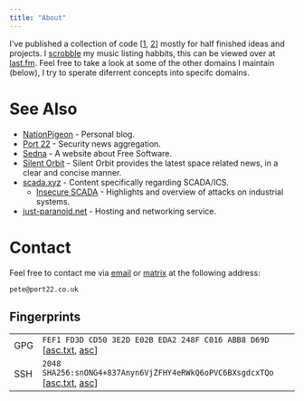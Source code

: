```yaml
---
title: "About"
---
```


I've published a collection of code [[1](https://gitlab.com/PMaynard), [2](https://github.com/PMaynard)] mostly for half finished ideas and projects. I [scrobble](https://www.thefreedictionary.com/scrobble) my music listing habbits, this can be viewed over at [last.fm](https://www.last.fm/user/intel17). Feel free to take a look at some of the other domains I maintain (below), I try to sperate diferrent concepts into specifc domains.

# See Also

- [NationPigeon](https://nationpigeon.com) - Personal blog.
- [Port 22](https://port22.co.uk) - Security news aggregation.
- [Sedna](https://sedna.cc) - A website about Free Software. 
- [Silent Orbit](https://silentorbit.space/) - Silent Orbit provides the latest space related news, in a clear and concise manner.
- [scada.xyz](https://scada.xyz) - Content specifically regarding SCADA/ICS.
	- [Insecure SCADA](https://insecure.scada.xyz) - Highlights and overview of attacks on industrial systems.
- [just-paranoid.net](https://just-paranoid.net) - Hosting and networking service.

# Contact

Feel free to contact me via [email](https://sedna.cc/net/net-im/email/) or [matrix](https://matrix.org) at the following address:

	pete@port22.co.uk 

## Fingerprints

|||
|:--|:--|
| GPG | ```FEF1 FD3D CD50 3E2D E02B EDA2 248F C016 ABB8 D69D``` [[asc.txt](/keys/pete-gpg.asc.txt), [asc](keys/pete-gpg.asc)]|
| SSH | ```2048 SHA256:snONG4+837Anyn6VjZFHY4eRWkQ6oPVC6BXsgdcxTQo``` [[asc.txt](/keys/pete-ssh.pub.asc.txt), [asc](/keys/pete-ssh.pub.asc)] |


